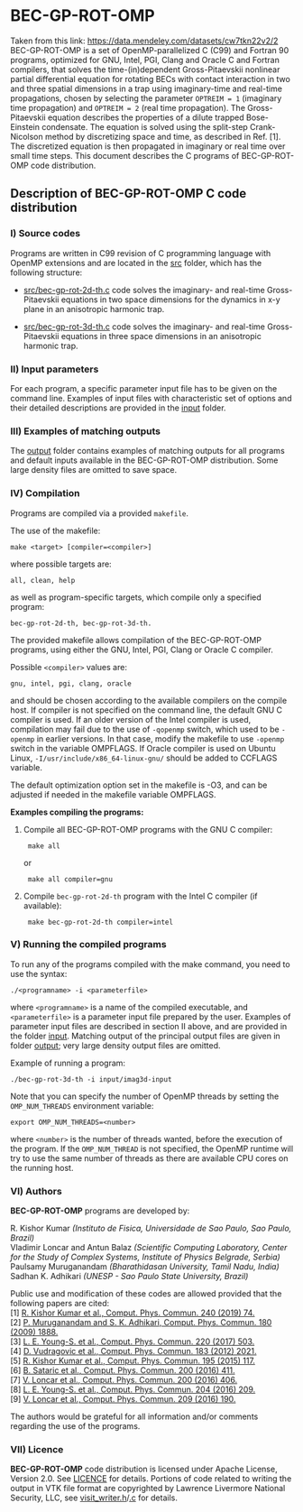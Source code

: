 # BEC-GP-ROT-OMP
Taken from this link: https://data.mendeley.com/datasets/cw7tkn22v2/2
BEC-GP-ROT-OMP is a set of OpenMP-parallelized C (C99) and Fortran 90 programs, optimized for GNU, Intel, PGI, Clang and Oracle C and Fortran compilers, that solves the time-(in)dependent Gross-Pitaevskii nonlinear partial differential equation for rotating BECs with contact interaction in two and three spatial dimensions in a trap using imaginary-time and real-time propagations, chosen by selecting the parameter `OPTREIM = 1` (imaginary time propagation) and `OPTREIM = 2` (real time propagation). The Gross-Pitaevskii equation describes the properties of a dilute trapped Bose-Einstein condensate. The equation is solved using the split-step Crank-Nicolson method by discretizing space and time, as described in Ref. [1]. The discretized equation is then propagated in imaginary or real time over small time steps. This document describes the C programs of BEC-GP-ROT-OMP code distribution.

## Description of BEC-GP-ROT-OMP C code distribution

### I) Source codes

Programs are written in C99 revision of C programming language with OpenMP extensions and are located in the [src](src/) folder, which has the following structure:

 - [src/bec-gp-rot-2d-th.c](src/bec-gp-rot-2d-th.c) code solves the imaginary- and real-time Gross-Pitaevskii equations in two space dimensions for the dynamics in x-y plane in an anisotropic harmonic trap.

 - [src/bec-gp-rot-3d-th.c](src/bec-gp-rot-3d-th.c) code solves the imaginary- and real-time Gross-Pitaevskii equations in three space dimensions in an anisotropic harmonic trap.

### II) Input parameters

For each program, a specific parameter input file has to be given on the command line. Examples of input files with characteristic set of options and their detailed descriptions are provided in the [input](input/) folder.

### III) Examples of matching outputs

The [output](output/) folder contains examples of matching outputs for all programs and default inputs available in the BEC-GP-ROT-OMP distribution. Some large density files are omitted to save space.

### IV) Compilation

Programs are compiled via a provided `makefile`.

The use of the makefile:

    make <target> [compiler=<compiler>]

where possible targets are:

    all, clean, help

as well as program-specific targets, which compile only a specified program:

    bec-gp-rot-2d-th, bec-gp-rot-3d-th.

The provided makefile allows compilation of the BEC-GP-ROT-OMP programs, using either the GNU, Intel, PGI, Clang or Oracle C compiler.

Possible `<compiler>` values are:

    gnu, intel, pgi, clang, oracle

and should be chosen according to the available compilers on the compile host. If compiler is not specified on the command line, the default GNU C compiler is used. If an older version of the Intel compiler is used, compilation may fail due to the use of `-qopenmp` switch, which used to be `-openmp` in earlier versions. In that case, modify the makefile to use `-openmp` switch in the variable OMPFLAGS. If Oracle compiler is used on Ubuntu Linux, `-I/usr/include/x86_64-linux-gnu/` should be added to CCFLAGS variable.

The default optimization option set in the makefile is -O3, and can be adjusted if needed in the makefile variable OMPFLAGS.

**Examples compiling the programs:**

1. Compile all BEC-GP-ROT-OMP programs with the GNU C compiler:

        make all
   or

        make all compiler=gnu

2. Compile `bec-gp-rot-2d-th` program with the Intel C compiler (if available):

        make bec-gp-rot-2d-th compiler=intel

### V) Running the compiled programs

To run any of the programs compiled with the make command, you need to use the syntax:

    ./<programname> -i <parameterfile>

where `<programname>` is a name of the compiled executable, and `<parameterfile>` is a parameter input file prepared by the user. Examples of parameter input files are described in section II above, and are provided in the folder [input](input/). Matching output of the principal output files are given in folder [output](output/); very large density output files are omitted.

Example of running a program:

    ./bec-gp-rot-3d-th -i input/imag3d-input

Note that you can specify the number of OpenMP threads by setting the `OMP_NUM_THREADS` environment variable:

    export OMP_NUM_THREADS=<number>

where `<number>` is the number of threads wanted, before the execution of the program. If the `OMP_NUM_THREAD` is not specified, the OpenMP runtime will try to use the same number of threads as there are available CPU cores on the running host.

### VI) Authors

**BEC-GP-ROT-OMP** programs are developed by:

R. Kishor Kumar *(Instituto de Fisica,  Universidade de Sao Paulo, Sao Paulo, Brazil)*  
Vladimir Loncar and Antun Balaz *(Scientific Computing Laboratory, Center for the Study of Complex Systems, Institute of Physics Belgrade, Serbia)*  
Paulsamy Muruganandam *(Bharathidasan University, Tamil Nadu, India)*  
Sadhan K. Adhikari *(UNESP - Sao Paulo State University, Brazil)*  

Public use and modification of these codes are allowed provided that the following papers are cited:  
[1] [R. Kishor Kumar et al., Comput. Phys. Commun. 240 (2019) 74.](https://doi.org/10.1016/j.cpc.2019.03.004)  
[2] [P. Muruganandam and S. K. Adhikari, Comput. Phys. Commun. 180 (2009) 1888.](https://doi.org/10.1016/j.cpc.2009.04.015)  
[3] [L. E. Young-S. et al., Comput. Phys. Commun. 220 (2017) 503.](https://doi.org/10.1016/j.cpc.2017.07.013)  
[4] [D. Vudragovic et al., Comput. Phys. Commun. 183 (2012) 2021.](https://doi.org/10.1016/j.cpc.2012.03.022)  
[5] [R. Kishor Kumar et al., Comput. Phys. Commun. 195 (2015) 117.](https://doi.org/10.1016/j.cpc.2015.03.024)  
[6] [B. Sataric et al., Comput. Phys. Commun. 200 (2016) 411.](https://doi.org/10.1016/j.cpc.2015.12.006)  
[7] [V. Loncar et al., Comput. Phys. Commun. 200 (2016) 406.](https://doi.org/10.1016/j.cpc.2015.11.014)  
[8] [L. E. Young-S. et al., Comput. Phys. Commun. 204 (2016) 209.](https://doi.org/10.1016/j.cpc.2016.03.015)  
[9] [V. Loncar et al., Comput. Phys. Commun. 209 (2016) 190.](https://doi.org/10.1016/j.cpc.2016.07.029)  

The authors would be grateful for all information and/or comments regarding the use of the programs.

### VII) Licence

**BEC-GP-ROT-OMP** code distribution is licensed under Apache License, Version 2.0. See [LICENCE](LICENCE) for details. Portions of code related to writing the output in VTK file format are copyrighted by Lawrence Livermore National Security, LLC, see [visit_writer.h](src/util/visit_writer.h)/[.c](src/util/visit_writer.c) for details.
